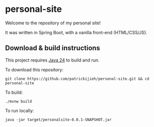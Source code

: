 # personal-site

Welcome to the repository of my personal site!

It was written in Spring Boot, with a vanilla front-end (HTML/CSS/JS).

## Download & build instructions

This project requires [Java 24](https://openjdk.org/projects/jdk/24/) to build and run.

To download this repository:

`git clone https://github.com/patrickijieh/personal-site.git && cd personal-site`

To build:

`./mvnw build`

To run locally:

`java -jar target/personalsite-0.0.1-SNAPSHOT.jar`
